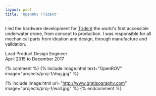 ```yaml
---
layout: post
title: 'OpenROV Trident'
---
```

I led the hardware development for [Trident](https://www.openrov.com/products/trident/) the world's first accessible underwater drone, from concept to production.
I was responsible for all mechanical parts from ideation and design, through manufacture and validation.

Lead Product Design Engineer  
April 2015 to December 2017

{% comment %}
{% include image.html text="OpenROV" image="projects/proj-1/dog.jpg" %}

{% include image.html url="http://www.gratisography.com" image="projects/proj-1/wall.jpg" %}
{% endcomment %}